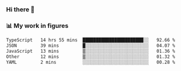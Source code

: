 ### Hi there 👋

### 📊 My work in figures

<!--START_SECTION:waka-->

```txt
TypeScript   14 hrs 55 mins  ███████████████████████░░   92.66 %
JSON         39 mins         █░░░░░░░░░░░░░░░░░░░░░░░░   04.07 %
JavaScript   13 mins         ▒░░░░░░░░░░░░░░░░░░░░░░░░   01.36 %
Other        12 mins         ▒░░░░░░░░░░░░░░░░░░░░░░░░   01.32 %
YAML         2 mins          ░░░░░░░░░░░░░░░░░░░░░░░░░   00.28 %
```

<!--END_SECTION:waka-->
